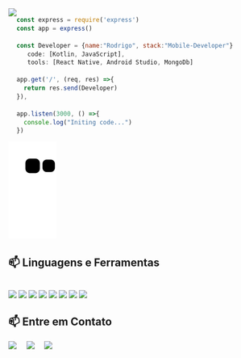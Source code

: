 
 <a href="https://github.com/rodrigobarroshd">
  <img align="left" src="https://github-readme-stats.vercel.app/api/top-langs/?username=rodrigobarroshd&theme=dracula&hide_langs_below=1" />
</a> 

```javascript
const express = require('express')
const app = express()

const Developer = {name:"Rodrigo", stack:"Mobile-Developer"}
   code: [Kotlin, JavaScript],
   tools: [React Native, Android Studio, MongoDb]
   
app.get('/', (req, res) =>{
  return res.send(Developer)
}),

app.listen(3000, () =>{
  console.log("Initing code...")
})

```

![Snake animation](https://github.com/rodrigobarroshd/rodrigobarroshd/blob/output/github-contribution-grid-snake.svg)

<h2  align="left">📫 Linguagens e Ferramentas</h2> 
<div style="display: inline_block"><br>
 <img src="https://img.shields.io/badge/Android_Studio-3DDC84?style=for-the-badge&logo=android-studio&logoColor=white" />
 <img src="https://img.shields.io/badge/Kotlin-0095D5?&style=for-the-badge&logo=kotlin&logoColor=white" />
 <img src="https://img.shields.io/badge/React-20232A?style=for-the-badge&logo=react&logoColor=61DAFB" />
 
 <img src="https://img.shields.io/badge/JavaScript-323330?style=for-the-badge&logo=javascript&logoColor=F7DF1E" />
 <img src="https://img.shields.io/badge/TypeScript-007ACC?style=for-the-badge&logo=typescript&logoColor=white" />
 <img src="https://img.shields.io/badge/Node.js-339933?style=for-the-badge&logo=nodedotjs&logoColor=white" />
 <img src="https://img.shields.io/badge/GIT-E44C30?style=for-the-badge&logo=git&logoColor=white" />
 <img src="https://img.shields.io/badge/MongoDB-4EA94B?style=for-the-badge&logo=mongodb&logoColor=white" />
 
 

</details>

<h2  align="left">📫 Entre em Contato</h2>
<p align="left">
  <a target="_blank"href="https://www.linkedin.com/in/rodrigo-barros87/"><img src="https://img.shields.io/badge/linkedin-%230077B5.svg?&style=for-the-badge&logo=linkedin&logoColor=white" /></a>&nbsp;&nbsp;&nbsp;&nbsp;
  <a target="_blank"href="https://twitter.com/ileriayooo"><img src="https://img.shields.io/badge/twitter-%231DA1F2.svg?&style=for-the-badge&logo=twitter&logoColor=white" /></a>&nbsp;&nbsp;&nbsp;&nbsp;
  <a href="mailto:brodrigo87@gmail.com?subject=Hello%20Rodrigo,%20From%20Github"><img src="https://img.shields.io/badge/gmail-%23D14836.svg?&style=for-the-badge&logo=gmail&logoColor=white" /></a>&nbsp;&nbsp;&nbsp;&nbsp;
</p>



